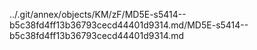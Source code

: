 ../.git/annex/objects/KM/zF/MD5E-s5414--b5c38fd4ff13b36793cecd44401d9314.md/MD5E-s5414--b5c38fd4ff13b36793cecd44401d9314.md